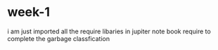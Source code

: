 # week-1
i am just imported all the require libaries in jupiter note book require to complete the garbage classfication
